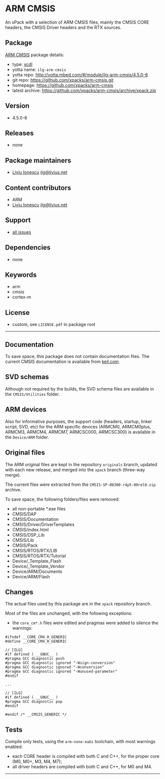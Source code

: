 # ARM CMSIS

An xPack with a selection of ARM CMSIS files, mainly the CMSIS CORE headers, the CMSIS Driver headers and the RTX sources.

## Package

[ARM CMSIS](https://github.com/xpacks/arm-cmsis) package details:

* type: [xcdl](http://xcdl.github.io)
* yotta name: `ilg-arm-cmsis`
* yotta repo: http://yotta.mbed.com/#/module/ilg-arm-cmsis/4.5.0-6
* git repo: https://github.com/xpacks/arm-cmsis.git
* homepage: https://github.com/xpacks/arm-cmsis
* latest archive: https://github.com/xpacks/arm-cmsis/archive/xpack.zip

## Version

* 4.5.0-6

## Releases

* none

## Package maintainers

* [Liviu Ionescu](http://liviusdotnet.worldpress.com) [<ilg@livius.net>](mailto:ilg@livius.net)

## Content contributors

* ARM
* [Liviu Ionescu](http://liviusdotnet.worldpress.com) [<ilg@livius.net>](mailto:ilg@livius.net)

## Support

* [all issues](https://github.com/xpacks/arm-cmsis/issues)

## Dependencies

* none

## Keywords

* arm
* cmsis
* cortex-m

## License

* custom, see `LICENSE.pdf` in package root

--- 
## Documentation

To save space, this package does not contain documentation files. The current CMSIS documentation is available from [keil.com](http://www.keil.com/cmsis).

## SVD schemas

Although not required by the builds, the SVD schema files are available in the `CMSIS/Utilities` folder.

## ARM devices

Also for informative purposes, the support code (headers, startup, linker script, SVD, etc) for the ARM specific devices (ARMCM0, ARMCM0plus, ARMCM3, ARMCM4, ARMCM7, ARMCSC000, ARMCSC300) is available in the `Device/ARM` folder.

## Original files

The ARM original files are kept in the repository `originals` branch, updated with each new release, and merged into the `xpack` branch (three-way merge).

The current files were extracted from the `CMSIS-SP-00300-r4p5-00rel0.zip` archive.

To save space, the following folders/files were removed:

* all non-portable *.exe files
* CMSIS/DAP
* CMSIS/Documentation
* CMSIS/Driver/DriverTemplates
* CMSIS/index.html
* CMSIS/DSP_Lib
* CMSIS/Lib
* CMSIS/Pack
* CMSIS/RTOS/RTX/LIB
* CMSIS/RTOS/RTX/Tutorial
* Device/\_Template\_Flash
* Device/\_Template\_Vendor
* Device/ARM/Documents
* Device/ARM/Flash

## Changes

The actual files used by this package are in the `xpack` repository branch.

Most of the files are unchanged, with the following exceptions:

* the `core_cm*.h` files were edited and pragmas were added to silence the warnings:

```
#ifndef __CORE_CM4_H_GENERIC
#define __CORE_CM4_H_GENERIC

// [ILG]
#if defined ( __GNUC__ )
#pragma GCC diagnostic push
#pragma GCC diagnostic ignored "-Wsign-conversion"
#pragma GCC diagnostic ignored "-Wconversion"
#pragma GCC diagnostic ignored "-Wunused-parameter"
#endif

...

// [ILG]
#if defined ( __GNUC__ )
#pragma GCC diagnostic pop
#endif

#endif /* __CMSIS_GENERIC */

```

## Tests

Compile only tests, using the `arm-none-eabi` toolchain, with most warnings enabled:

* each CORE header is compiled with both C and C++, for the proper core (M0, M0+, M3, M4, M7);
* all driver headers are compiled with both C and C++, for M0 and M4.


--- 
